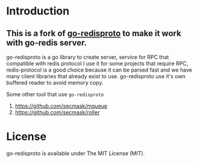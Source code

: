 # Introduction

## This is a fork of [go-redisproto](https://github.com/secmask/go-redisproto) to make it work with go-redis server.

go-redisproto is a go library to create server, service for RPC that compatible with redis protocol
I use it for some projects that require RPC, redis-protocol is a good choice because it can be parsed fast and
we have many client libraries that already exist to use. go-redisproto use it's own buffered reader to avoid memory copy.

Some other tool that use `go-redisproto`

1. https://github.com/secmask/mqueue    
2. https://github.com/secmask/roller

# License
go-redisproto is available under The MIT License (MIT).

